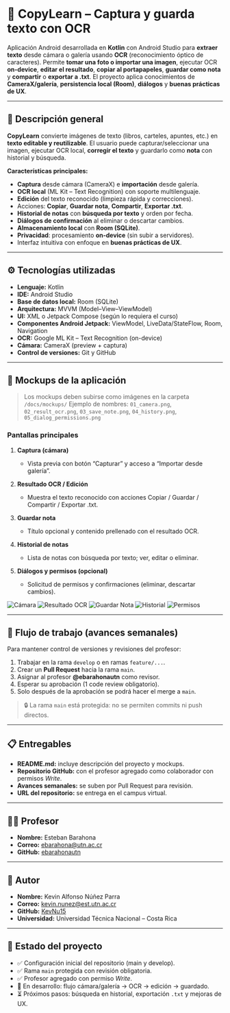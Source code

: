 # 📄 CopyLearn – Captura y guarda texto con OCR

Aplicación Android desarrollada en **Kotlin** con Android Studio para **extraer texto** desde cámara o galería usando **OCR** (reconocimiento óptico de caracteres).
Permite **tomar una foto o importar una imagen**, ejecutar OCR **on-device**, **editar el resultado**, **copiar al portapapeles**, **guardar como nota** y **compartir** o **exportar a .txt**.
El proyecto aplica conocimientos de **CameraX/galería**, **persistencia local (Room)**, **diálogos** y **buenas prácticas de UX**.

---

## 🧩 Descripción general

**CopyLearn** convierte imágenes de texto (libros, carteles, apuntes, etc.) en **texto editable y reutilizable**.
El usuario puede capturar/seleccionar una imagen, ejecutar OCR local, **corregir el texto** y guardarlo como **nota** con historial y búsqueda.

**Características principales:**

* **Captura** desde cámara (CameraX) e **importación** desde galería.
* **OCR local** (ML Kit – Text Recognition) con soporte multilenguaje.
* **Edición** del texto reconocido (limpieza rápida y correcciones).
* Acciones: **Copiar**, **Guardar nota**, **Compartir**, **Exportar .txt**.
* **Historial de notas** con **búsqueda por texto** y orden por fecha.
* **Diálogos de confirmación** al eliminar o descartar cambios.
* **Almacenamiento local** con **Room (SQLite)**.
* **Privacidad**: procesamiento **on-device** (sin subir a servidores).
* Interfaz intuitiva con enfoque en **buenas prácticas de UX**.

---

## ⚙️ Tecnologías utilizadas

* **Lenguaje:** Kotlin
* **IDE:** Android Studio
* **Base de datos local:** Room (SQLite)
* **Arquitectura:** MVVM (Model–View–ViewModel)
* **UI:** XML o Jetpack Compose (según lo requiera el curso)
* **Componentes Android Jetpack:** ViewModel, LiveData/StateFlow, Room, Navigation
* **OCR:** Google ML Kit – Text Recognition (on-device)
* **Cámara:** CameraX (preview + captura)
* **Control de versiones:** Git y GitHub

---

## 📱 Mockups de la aplicación

> Los mockups deben subirse como imágenes en la carpeta `/docs/mockups/`
> Ejemplo de nombres:
> `01_camera.png`, `02_result_ocr.png`, `03_save_note.png`, `04_history.png`, `05_dialog_permissions.png`

### Pantallas principales

1. **Captura (cámara)**

    * Vista previa con botón “Capturar” y acceso a “Importar desde galería”.
2. **Resultado OCR / Edición**

    * Muestra el texto reconocido con acciones Copiar / Guardar / Compartir / Exportar .txt.
3. **Guardar nota**

    * Título opcional y contenido prellenado con el resultado OCR.
4. **Historial de notas**

    * Lista de notas con búsqueda por texto; ver, editar o eliminar.
5. **Diálogos y permisos (opcional)**

    * Solicitud de permisos y confirmaciones (eliminar, descartar cambios).

![Cámara](docs/mockups/01_camera.png)
![Resultado OCR](docs/mockups/02_result_ocr.png)
![Guardar Nota](docs/mockups/03_save_note.png)
![Historial](docs/mockups/04_history.png)
![Permisos](docs/mockups/05_dialog_permissions.png)

---

## 🚀 Flujo de trabajo (avances semanales)

Para mantener control de versiones y revisiones del profesor:

1. Trabajar en la rama `develop` o en ramas `feature/...`.
2. Crear un **Pull Request** hacia la rama `main`.
3. Asignar al profesor **@ebarahonautn** como revisor.
4. Esperar su aprobación (1 code review obligatorio).
5. Solo después de la aprobación se podrá hacer el merge a `main`.

> 🔒 La rama `main` está protegida: no se permiten commits ni push directos.

---

## 📋 Entregables

* **README.md:** incluye descripción del proyecto y mockups.
* **Repositorio GitHub:** con el profesor agregado como colaborador con permisos *Write*.
* **Avances semanales:** se suben por Pull Request para revisión.
* **URL del repositorio:** se entrega en el campus virtual.

---

## 👨‍🏫 Profesor

* **Nombre:** Esteban Barahona
* **Correo:** [ebarahona@utn.ac.cr](mailto:ebarahona@utn.ac.cr)
* **GitHub:** [ebarahonautn](https://github.com/ebarahonautn)

---

## 👤 Autor

* **Nombre:** Kevin Alfonso Núñez Parra
* **Correo:** [kevin.nunez@est.utn.ac.cr](mailto:kevin.nunez@est.utn.ac.cr)
* **GitHub:** [KevNu15](https://github.com/KevNu15)
* **Universidad:** Universidad Técnica Nacional – Costa Rica

---

## 🏁 Estado del proyecto

* ✅ Configuración inicial del repositorio (main y develop).
* ✅ Rama `main` protegida con revisión obligatoria.
* ✅ Profesor agregado con permiso *Write*.
* 🔄 En desarrollo: flujo cámara/galería → OCR → edición → guardado.
* ⏳ Próximos pasos: búsqueda en historial, exportación `.txt` y mejoras de UX.
